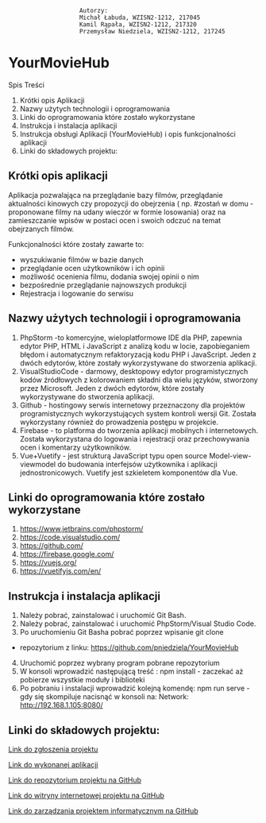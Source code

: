 
                        
                        
                        Autorzy:
                        Michał Łabuda, WZISN2-1212, 217045
                        Kamil Rąpała, WZISN2-1212, 217320
                        Przemysław Niedziela, WZISN2-1212, 217245
 

# YourMovieHub
 Spis Treści
1. Krótki opis Aplikacji
2. Nazwy użytych technologii i oprogramowania
3. Linki do oprogramowania które zostało wykorzystane
4. Instrukcja i instalacja aplikacji
5. Instrukcja obsługi Aplikacji (YourMovieHub) i opis funkcjonalności
aplikacji
6. Linki do składowych projektu:

## Krótki opis aplikacji
Aplikacja pozwalająca na przeglądanie bazy filmów, przeglądanie
aktualności kinowych czy propozycji do obejrzenia ( np. #zostań w domu -
proponowane filmy na udany wieczór w formie losowania) oraz na
zamieszczanie wpisów w postaci ocen i swoich odczuć na temat
obejrzanych filmów.

Funkcjonalności które zostały zawarte to:
- wyszukiwanie filmów w bazie danych
- przeglądanie ocen użytkowników i ich opinii
- możliwość ocenienia filmu, dodania swojej opinii o nim
- bezpośrednie przeglądanie najnowszych produkcji
- Rejestracja i logowanie do serwisu

## Nazwy użytych technologii i oprogramowania
1. PhpStorm -to komercyjne, wieloplatformowe IDE dla PHP,
zapewnia edytor PHP, HTML i JavaScript z analizą kodu w
locie, zapobieganiem błędom i automatycznym refaktoryzacją
kodu PHP i JavaScript. Jeden z dwóch edytorów, które zostały
wykorzystywane do stworzenia aplikacji.
2. VisualStudioCode - darmowy, desktopowy edytor
programistycznych kodów źródłowych z kolorowaniem składni
dla wielu języków, stworzony przez Microsoft. Jeden z dwóch
edytorów, które zostały wykorzystywane do stworzenia
aplikacji.
3. Github - hostingowy serwis internetowy przeznaczony dla
projektów programistycznych wykorzystujących system kontroli
wersji Git. Została wykorzystany również do prowadzenia
postępu w projekcie.
4. Firebase - to platforma do tworzenia aplikacji mobilnych i
internetowych. Została wykorzystana do logowania i rejestracji
oraz przechowywania ocen i komentarzy użytkowników.
5. Vue+Vuetify - jest strukturą JavaScript typu open source
Model-view-viewmodel do budowania interfejsów użytkownika i
aplikacji jednostronicowych. Vuetify jest szkieletem
komponentów dla Vue.

## Linki do oprogramowania które zostało wykorzystane


1. https://www.jetbrains.com/phpstorm/
2. https://code.visualstudio.com/
3. https://github.com/
4. https://firebase.google.com/
5. https://vuejs.org/
6. https://vuetifyjs.com/en/

## Instrukcja i instalacja aplikacji
1. Należy pobrać, zainstalować i uruchomić Git Bash.
2. Należy pobrać, zainstalować i uruchomić PhpStorm/Visual
Studio Code.
3. Po uruchomieniu Git Basha pobrać poprzez wpisanie git clone
+ repozytorium z linku:
https://github.com/pniedziela/YourMovieHub
4. Uruchomić poprzez wybrany program pobrane repozytorium
5. W konsoli wprowadzić następującą treść :
npm install - zaczekać aż pobierze wszystkie moduły i
biblioteki
6. Po pobraniu i instalacji wprowadzić kolejną komendę:
npm run serve - gdy się skompiluje nacisnąć w konsoli na:
Network: http://192.168.1.105:8080/


## Linki do składowych projektu:

[Link do zgłoszenia projektu](https://e-uczelnia.uek.krakow.pl/mod/forum/discuss.php?d=122135)

[Link do wykonanej aplikacji](https://pniedziela.github.io/YourMovieHub/)

[Link do repozytorium projektu na GitHub](https://github.com/pniedziela/YourMovieHub)

[Link do witryny internetowej projektu na GitHub](https://kamilr96.github.io/)

[Link do zarządzania projektem informatycznym na GitHub](https://github.com/users/kamilr96/projects/1)
